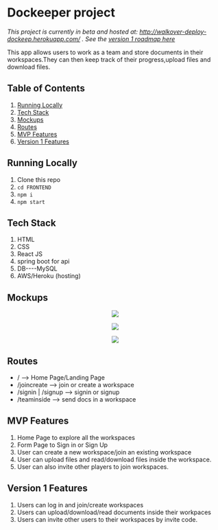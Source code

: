 # Dockeeper project

*This project is currently in beta and hosted at: http://walkover-deploy-dockeep.herokuapp.com/ . See the [version 1 roadmap here](https://github.com/apurbamaity/DocKeeper)*

This app allows users to work as a team and store documents in their workspaces.They can then keep track of their progress,upload files and download files.



## Table of Contents

1. [Running Locally](#running-locally)
1. [Tech Stack](#tech-stack)
1. [Mockups](#mockups)
1. [Routes](#routes)
1. [MVP Features](#mvp-features)
1. [Version 1 Features](#version-1-features)

## Running Locally

1. Clone this repo
1. `cd FRONTEND`
1. `npm i`
1. `npm start`

## Tech Stack


1. HTML
2. CSS
3. React JS
4. spring boot for api
5. DB----MySQL
6. AWS/Heroku (hosting)

## Mockups

<p align="center">
  <img src="Images/main.png">
</p>

<p align="center">
  <img src="Images/index.png">
</p>

<p align="center">
  <img src="Images/form.png">
</p>




## Routes

* / --> Home Page/Landing Page
* /joincreate --> join or create a workspace
* /signin | /signup --> signin or signup
* /teaminside --> send docs in a workspace

## MVP Features

1. Home Page to explore all the workspaces
2. Form Page to Sign in or Sign Up
3. User can create a new workspace/join an existing workspace
4. User can upload files and read/download files inside the workspace.
5. User can also invite other players to join workspaces. 

## Version 1 Features

1. Users can log in and join/create workspaces
2. Users can upload/download/read documents inside their workpaces
3. Users can invite other users to their workspaces by invite code.
